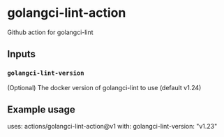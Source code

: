 # golangci-lint-action
Github action for golangci-lint

## Inputs

### `golangci-lint-version`

(Optional) The docker version of golangci-lint to use (default v1.24)

## Example usage

uses: actions/golangci-lint-action@v1
with:
	golangci-lint-version: "v1.23"
